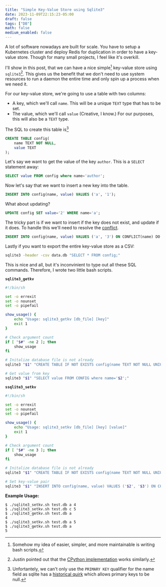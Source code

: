 ```yaml
---
title: "Simple Key-Value Store using Sqlite3"
date: 2023-11-09T22:15:23-05:00
draft: false
tags: ["DB"]
math: false
medium_enabled: false
---
```


A lot of software nowadays are built for scale. You have to setup a Kubernetes cluster and deploy Redis for duplication in order to have a key-value store. Though for many small projects, I feel like it's overkill. 

I'll show in this post, that we can have a nice simple[^1] key-value store using `sqlite3`[^2]. This gives us the benefit that we don't need to use system resources to run a daemon the entire time and only spin up a process when we need it.

For our key-value store, we're going to use a table with two columns:

- A key, which we'll call `name`. This will be a unique `TEXT` type that has to be set.
- The value, which we'll call `value` (Creative, I know.) For our purposes, this will also be a `TEXT` type.

The SQL to create this table is[^3]

```sql
CREATE TABLE config(
    name TEXT NOT NULL,
    value TEXT
);
```

Let's say we want to get the value of the key `author`. This is a `SELECT` statement away:

```sql
SELECT value FROM config where name='author';
```

Now let's say that we want to insert a new key into the table.

```sql
INSERT INTO config(name, value) VALUES ('a', '1');
```

What about updating?

```sql
UPDATE config SET value='2' WHERE name='a';
```

The tricky part is if we want to insert if the key does not exist, and update if it does. To handle this we'll need to resolve the [conflict](https://www.sqlite.org/lang_conflict.html).

```sql
INSERT INTO config(name, value) VALUES ('a', '3') ON CONFLICT(name) DO UPDATE SET value=excluded.value;
```

Lastly if you want to export the entire key-value store as a CSV:

```bash
sqlite3 -header -csv data.db "SELECT * FROM config;"
```

This is nice and all, but it's inconvinient to type out all these SQL commands. Therefore, I wrote two little bash scripts.

**`sqlite3_getkv`**

```bash
#!/bin/sh

set -o errexit
set -o nounset
set -o pipefail

show_usage() {
    echo "Usage: sqlite3_getkv [db_file] [key]"
    exit 1
}

# Check argument count
if [ "$#" -ne 2 ]; then
    show_usage
fi

# Initalize database file is not already
sqlite3 "$1" "CREATE TABLE IF NOT EXISTS config(name TEXT NOT NULL UNIQUE, value TEXT);"

# Get value from key
sqlite3 "$1" "SELECT value FROM CONFIG where name='$2';"

```

**`ssqlite3_setkv`**

```bash
#!/bin/sh

set -o errexit
set -o nounset
set -o pipefail

show_usage() {
    echo "Usage: sqlite3_setkv [db_file] [key] [value]"
    exit 1
}

# Check argument count
if [ "$#" -ne 3 ]; then
    show_usage
fi

# Initalize database file is not already
sqlite3 "$1" "CREATE TABLE IF NOT EXISTS config(name TEXT NOT NULL UNIQUE, value TEXT);"

# Set key-value pair
sqlite3 "$1" "INSERT INTO config(name, value) VALUES ('$2', '$3') ON CONFLICT(name) DO UPDATE SET value=excluded.value;"
```

**Example Usage:**

```
$ ./sqlite3_setkv.sh test.db a 4
$ ./sqlite3_setkv.sh test.db c 5
$ ./sqlite3_getkv.sh test.db a
4
$ ./sqlite3_setkv.sh test.db a 5
$ ./sqlite3_getkv.sh test.db a
5
```

[^1]: Somehow my idea of easier, simpler, and more maintainable is writing bash scripts.
[^2]: Justin pointed out that the [CPython implementation](https://github.com/python/cpython/blob/a15a584bf3f94ea11ab9363548c8872251364000/Lib/dbm/sqlite3.py#L7) works similarly.
[^3]: Unfortantely, we can't only use the `PRIMARY KEY` qualifier for the name field as sqlite has a [historical quirk](https://www.sqlite.org/quirks.html) which allows primary keys to be null. 

